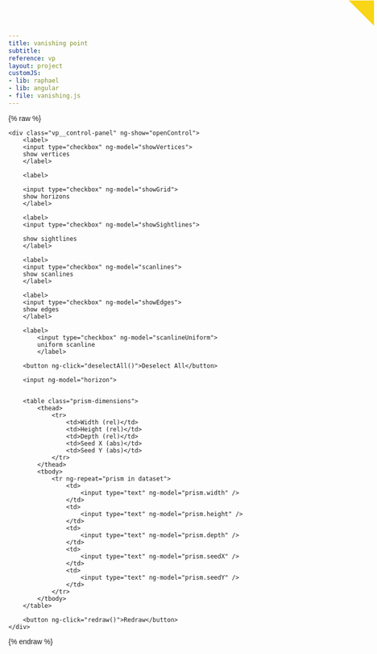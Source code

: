 ```yaml
---
title: vanishing point
subtitle: 
reference: vp
layout: project
customJS:
- lib: raphael
- lib: angular
- file: vanishing.js
---
```

{% raw %}

<style>
body {
	font-family: "WhitneyLight", helvetica, arial, sans-serif;
}
.control-toggle {
	position: fixed;
	right: 0;
	top: 0;
	z-index: 501;
	border: none;
	background: none;
	font-family: "WhitneyLight", helvetica, arial, sans-serif;
	color: rgba(0,0,0,0);
	transition: color 0.5s;
}
.control-toggle i {
	color: rgba(130,11,4,255);
	position: absolute;
	right: 5px;
	top: 5px;
	font-size: 20px;
	transition: color 0.5s;
}
.control-toggle:before {
	content: "";
	height: 0;
	width: 0;
	float: right;
	display: block;
	border-right: 25px solid #f8d516;
	border-top: 25px solid #f8d516;
	border-bottom: 25px solid transparent;
	border-left: 25px solid transparent;
}
.control-toggle:hover {
	color: rgba(0,0,0,1);
	cursor: pointer;
}
.control-toggle:focus {
	outline: none;
}
.control-toggle:hover i { 
	color: #fef9dc;
}
.vp__control-panel {
	position: fixed;
	height: 100%;
	z-index: 500;
	top: 0;
	padding: 50px 25px;
	right: 0;
	width: 50%;
	background-color: rgba(255,255,255,0.5);
}
</style>

<div ng-app="vanish" ng-controller="vanishingSettings">
	<button class="control-toggle" ng-click="toggleCtrlPanel()"><i class="ion-gear-b" data-pack="default" data-tags="settings, options, cog"></i> Toggle Control Panel</button>
	
	<div class="vp__control-panel" ng-show="openControl">
		<label>
		<input type="checkbox" ng-model="showVertices">
		show vertices
		</label>
		
		<label>
		
		<input type="checkbox" ng-model="showGrid">
		show horizons
		</label>
		
		<label>
		<input type="checkbox" ng-model="showSightlines">

		show sightlines
		</label>
		
		<label>
		<input type="checkbox" ng-model="scanlines">
		show scanlines
		</label>
		
		<label>
		<input type="checkbox" ng-model="showEdges">
		show edges
		</label>
		
		<label>
			<input type="checkbox" ng-model="scanlineUniform">
			uniform scanline
			</label>
		
		<button ng-click="deselectAll()">Deselect All</button>
		
		<input ng-model="horizon">
		
		
		<table class="prism-dimensions">
			<thead>
				<tr>
					<td>Width (rel)</td>
					<td>Height (rel)</td>
					<td>Depth (rel)</td>
					<td>Seed X (abs)</td>
					<td>Seed Y (abs)</td>
				</tr>
			</thead>
			<tbody>
				<tr ng-repeat="prism in dataset">
					<td>
						<input type="text" ng-model="prism.width" />
					</td>
					<td>
						<input type="text" ng-model="prism.height" />
					</td>
					<td>
						<input type="text" ng-model="prism.depth" />
					</td>
					<td>
						<input type="text" ng-model="prism.seedX" />
					</td>
					<td>
						<input type="text" ng-model="prism.seedY" />
					</td>
				</tr>
			</tbody>
		</table>
		
		<button ng-click="redraw()">Redraw</button>
	</div>
</div>
{% endraw %}